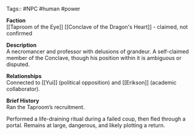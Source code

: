 Tags:: #NPC #human #power

**Faction**  
[[Taproom of the Eye]]
[[Conclave of the Dragon's Heart]] - claimed, not confirmed

**Description**  
A necromancer and professor with delusions of grandeur. A self-claimed member of the Conclave, though his position within it is ambiguous or disputed.

**Relationships**  
Connected to [[Yui]] (political opposition) and [[Erikson]] (academic collaborator).

**Brief History**  
Ran the Taproom’s recruitment.

Performed a life-draining ritual during a failed coup, then fled through a portal. Remains at large, dangerous, and likely plotting a return.